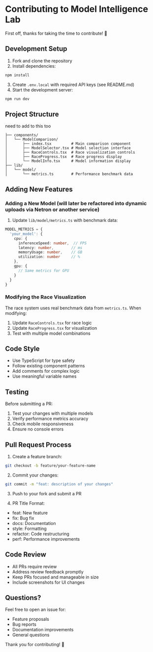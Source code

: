 
# Contributing to Model Intelligence Lab

First off, thanks for taking the time to contribute! 🎉

## Development Setup

1. Fork and clone the repository
2. Install dependencies:
```bash
npm install
```
3. Create `.env.local` with required API keys (see README.md)
4. Start the development server:
```bash
npm run dev
```

## Project Structure 

need to add to this too
```
├── components/
│   └── ModelComparison/
│       ├── index.tsx         # Main comparison component
│       ├── ModelSelector.tsx # Model selection interface
│       ├── RaceControls.tsx  # Race visualization controls
│       ├── RaceProgress.tsx  # Race progress display
│       └── ModelInfo.tsx     # Model information display
├── lib/
│   └── model/
│       └── metrics.ts        # Performance benchmark data
```

## Adding New Features

### Adding a New Model (will later be refactored into dynamic uploads via Netron or another service)
1. Update `lib/model/metrics.ts` with benchmark data:
```typescript
MODEL_METRICS = {
  'your_model': {
    cpu: {
      inferenceSpeed: number,  // FPS
      latency: number,        // ms
      memoryUsage: number,    // GB
      utilization: number     // %
    },
    gpu: {
      // Same metrics for GPU
    }
  }
}
```

### Modifying the Race Visualization
The race system uses real benchmark data from `metrics.ts`. When modifying:
1. Update `RaceControls.tsx` for race logic
2. Update `RaceProgress.tsx` for visualization
3. Test with multiple model combinations

## Code Style

- Use TypeScript for type safety
- Follow existing component patterns
- Add comments for complex logic
- Use meaningful variable names

## Testing

Before submitting a PR:
1. Test your changes with multiple models
2. Verify performance metrics accuracy
3. Check mobile responsiveness
4. Ensure no console errors

## Pull Request Process

1. Create a feature branch:
```bash
git checkout -b feature/your-feature-name
```

2. Commit your changes:
```bash
git commit -m "feat: description of your changes"
```

3. Push to your fork and submit a PR

4. PR Title Format:
- feat: New feature
- fix: Bug fix
- docs: Documentation
- style: Formatting
- refactor: Code restructuring
- perf: Performance improvements

## Code Review

- All PRs require review
- Address review feedback promptly
- Keep PRs focused and manageable in size
- Include screenshots for UI changes

## Questions?

Feel free to open an issue for:
- Feature proposals
- Bug reports
- Documentation improvements
- General questions

Thank you for contributing! 🚀

